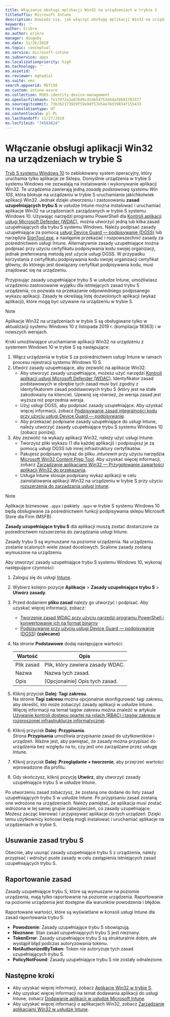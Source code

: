 ```yaml
---
title: Włączanie obsługi aplikacji Win32 na urządzeniach w trybie S
titleSuffix: Microsoft Intune
description: Dowiedz się, jak włączyć obsługę aplikacji Win32 na urządzeniach w trybie S przy użyciu usługi Microsoft Intune.
keywords: ''
author: Erikre
ms.author: erikre
manager: dougeby
ms.date: 11/26/2019
ms.topic: conceptual
ms.service: microsoft-intune
ms.subservice: apps
ms.localizationpriority: high
ms.technology: ''
ms.assetid: ''
ms.reviewer: mghadial
ms.suite: ems
search.appverid: MET150
ms.custom: intune-azure
ms.collection: M365-identity-device-management
ms.openlocfilehash: 7e17972a3a87bd9c42db54753d4da3bb81703377
ms.sourcegitcommit: 73b362173929f59e9df57e54e76d19834f155433
ms.translationtype: HT
ms.contentlocale: pl-PL
ms.lasthandoff: 11/27/2019
ms.locfileid: "74563624"
---
```

# <a name="enable-win32-apps-on-s-mode-devices"></a>Włączanie obsługi aplikacji Win32 na urządzeniach w trybie S

[Tryb S systemu Windows 10](https://docs.microsoft.com/windows/deployment/s-mode) to zablokowany system operacyjny, który uruchamia tylko aplikacje ze Sklepu. Domyślnie urządzenia w trybie S systemu Windows nie zezwalają na instalowanie i wykonywanie aplikacji Win32. Te urządzenia zawierają jedną *zasadę podstawową systemu Win 10S*, która blokuje na urządzeniu w trybie S uruchamianie jakichkolwiek aplikacji Win32. Jednak dzięki utworzeniu i zastosowaniu **zasad uzupełniających trybu S** w usłudze Intune można instalować i uruchamiać aplikacje Win32 na urządzeniach zarządzanych w trybie S systemu Windows 10. Używając narzędzi programu PowerShell dla [Kontroli aplikacji usługi Microsoft Defender (WDAC)](https://docs.microsoft.com/windows/security/threat-protection/windows-defender-application-control/windows-defender-application-control), można utworzyć jedną lub kilka zasad uzupełniających dla trybu S systemu Windows. Należy podpisać zasady uzupełniające za pomocą [usługi Device Guard — podpisywanie (DGSS)](https://go.microsoft.com/fwlink/?linkid=2095629) lub narzędzia [SignTool.exe](https://docs.microsoft.com/windows/security/threat-protection/windows-defender-application-control/signing-policies-with-signtool), a następnie przekazać i rozpowszechnić zasady za pośrednictwem usługi Intune. Alternatywnie zasady uzupełniające można podpisać przy użyciu certyfikatu podpisywania kodu swojej organizacji, jednak preferowaną metodą jest użycie usługi DGSS. W przypadku korzystania z certyfikatu podpisywania kodu swojej organizacji certyfikat główny, do którego jest dowiązany certyfikat podpisywania kodu, musi znajdować się na urządzeniu.

Przypisując zasady uzupełniające trybu S w usłudze Intune, umożliwiasz urządzeniu zastosowanie wyjątku dla istniejących zasad trybu S urządzenia, co pozwala na przekazanie odpowiedniego podpisanego wykazu aplikacji. Zasady te określają listę dozwolonych aplikacji (wykaz aplikacji), które mogą być używane na urządzeniu w trybie S.

> [!NOTE]
> Aplikacje Win32 na urządzeniach w trybie S są obsługiwane tylko w aktualizacji systemu Windows 10 z listopada 2019 r. (kompilacja 18363) i w nowszych wersjach.

<!-- Add WDAC tooling diagram  -->

Kroki umożliwiające uruchamianie aplikacji Win32 na urządzeniu z systemem Windows 10 w trybie S są następujące:

1. Włącz urządzenia w trybie S za pośrednictwem usługi Intune w ramach procesu rejestracji systemu Windows 10 S.
2. Utwórz zasady uzupełniające, aby zezwolić na aplikacje Win32:
   - Aby utworzyć zasady uzupełniające, możesz użyć narzędzi [Kontroli aplikacji usługi Microsoft Defender (WDAC)](https://docs.microsoft.com/windows/security/threat-protection/windows-defender-application-control/windows-defender-application-control). Identyfikator zasad podstawowych w obrębie tych zasad musi być zgodny z identyfikatorem zasad podstawowych trybu S (który jest na stałe zakodowany na kliencie). Upewnij się również, że wersja zasad jest wyższa niż poprzednia wersja.
   - Użyj usługi DGSS, aby podpisać zasady uzupełniające. Aby uzyskać więcej informacji, zobacz [Podpisywanie zasad integralności kodu przy użyciu usługi Device Guard — podpisywanie](https://docs.microsoft.com/microsoft-store/sign-code-integrity-policy-with-device-guard-signing).
   - Aby przekazać podpisane zasady uzupełniające do usługi Intune, należy utworzyć zasady uzupełniające trybu S systemu Windows 10 (zobacz poniżej).
3. Aby zezwolić na wykazy aplikacji Win32, należy użyć usługi Intune:
   - Tworzysz pliki wykazu (1 dla każdej aplikacji) i podpisujesz je za pomocą usługi DGSS lub innej infrastruktury certyfikatów.
   - Pakujesz podpisany wykaz do pliku *.intunewin* przy użyciu narzędzia [Microsoft Win32 Content Prep Tool](https://go.microsoft.com/fwlink/?linkid=2065730). Aby uzyskać więcej informacji, zobacz [Zarządzanie aplikacjami Win32 — Przygotowanie zawartości aplikacji Win32 do przekazania](~/apps/apps-win32-app-management.md#prepare-the-win32-app-content-for-upload).
   - Usługa Intune stosuje podpisany wykaz aplikacji w celu zainstalowania aplikacji Win32 na urządzeniu w trybie S przy użyciu [rozszerzenia do zarządzania usługi Intune](~/apps/intune-management-extension.md).

> [!NOTE]
> Aplikacje biznesowe `.appx` i pakiety `.appx` w trybie S systemu Windows 10 będą obsługiwane za pośrednictwem funkcji podpisywania sklepu Microsoft Store dla Firm (MSFB).
>
> **Zasady uzupełniające trybu S** dla aplikacji muszą zostać dostarczone za pośrednictwem rozszerzenia do zarządzania usługi Intune.
>
> Zasady trybu S są wymuszane na poziomie urządzenia. Na urządzeniu zostanie scalonych wiele zasad docelowych. Scalone zasady zostaną wymuszone na urządzeniu.

Aby utworzyć zasady uzupełniające trybu S systemu Windows 10, wykonaj następujące czynności:

1. Zaloguj się do usługi [Intune](https://go.microsoft.com/fwlink/?linkid=2090973).
2. Wybierz kolejno pozycje **Aplikacje** > **Zasady uzupełniające trybu S** > **Utwórz zasady**.
3. Przed dodaniem **pliku zasad** należy go utworzyć i podpisać. Aby uzyskać więcej informacji, zobacz:
    - [Tworzenie zasad WDAC przy użyciu narzędzi programu PowerShell i konwertowanie ich na format binarny](https://go.microsoft.com/fwlink/?linkid=2095387)
    - [Podpisywanie przy użyciu usługi Device Guard — podpisywanie (DGSS)](https://go.microsoft.com/fwlink/?linkid=2095629) **(zalecane)**

4. Na stronie **Podstawowe** dodaj następujące wartości:

    | Wartość | Opis |
    |--------------|------------------------------------------------|
    | Plik zasad | Plik, który zawiera zasady WDAC. |
    | Nazwa | Nazwa tych zasad. |
    | Opis | [Opcjonalnie] Opis tych zasad. |

5. Kliknij przycisk **Dalej: Tagi zakresu**.<br>
   Na stronie **Tagi zakresu** można opcjonalnie skonfigurować tagi zakresu, aby określić, kto może zobaczyć zasady aplikacji w usłudze Intune. Więcej informacji na temat tagów zakresu można znaleźć w artykule [Używanie kontroli dostępu opartej na rolach (RBAC) i tagów zakresu w rozproszonej infrastrukturze informatycznej](~/fundamentals/scope-tags.md).

6. Kliknij przycisk **Dalej: Przypisania**.<br>
   Strona **Przypisania** umożliwia przypisanie zasad do użytkowników i urządzeń. Ważne jest, aby pamiętać, że zasady można przypisać do urządzenia bez względu na to, czy jest ono zarządzane przez usługę Intune.
7. Kliknij przycisk **Dalej: Przeglądanie + tworzenie**, aby przejrzeć wartości wprowadzone dla profilu.
8. Gdy skończysz, kliknij pozycję **Utwórz**, aby utworzyć zasady uzupełniające trybu S w usłudze Intune. 

Po utworzeniu zasad zobaczysz, że zostaną one dodane do listy zasad uzupełniających trybu S w usłudze Intune. Po przypisaniu zasad zostaną one wdrożone na urządzeniach. Należy pamiętać, że aplikacja musi zostać wdrożona w tej samej grupie zabezpieczeń, co zasady uzupełniające. Możesz zacząć kierować i przypisywać aplikacje do tych urządzeń. Dzięki temu użytkownicy końcowi będą mogli instalować i uruchamiać aplikacje na urządzeniach w trybie S.

## <a name="removal-of-s-mode-policy"></a>Usuwanie zasad trybu S

Obecnie, aby usunąć zasady uzupełniające trybu S z urządzenia, należy przypisać i wdrożyć puste zasady w celu zastąpienia istniejących zasad uzupełniających trybu S.

## <a name="policy-reporting"></a>Raportowanie zasad

Zasady uzupełniające trybu S, które są wymuszane na poziomie urządzenia, mają tylko raportowanie na poziomie urządzenia. Raportowanie na poziomie urządzenia jest dostępne dla warunków powodzenia i błędów. 

Raportowane wartości, które są wyświetlane w konsoli usługi Intune dla zasad raportowania trybu S:
- **Powodzenie**: Zasady uzupełniające trybu S obowiązują.
- **Nieznane**: Stan zasad uzupełniających trybu S jest nieznany.
- **TokenError**: Zasady uzupełniające trybu S są strukturalnie dobre, ale wystąpił błąd podczas autoryzowania tokenu.
- **NotAuthorizedByToken**: Token nie autoryzuje tych zasad uzupełniających trybu S.
- **PolicyNotFound**: Zasady uzupełniające trybu S nie zostały odnalezione.

## <a name="next-steps"></a>Następne kroki

- Aby uzyskać więcej informacji, zobacz [Aplikacje Win32 w trybie S](https://docs.microsoft.com/windows/security/threat-protection/windows-defender-application-control/lob-win32-apps-on-s).
- Aby uzyskać więcej informacji na temat dodawania aplikacji do usługi Intune, zobacz [Dodawanie aplikacji w usłudze Microsoft Intune](apps-add.md).
- Aby uzyskać więcej informacji o aplikacjach Win32, zobacz [Zarządzanie aplikacjami Win32 w usłudze Intune](~/apps/apps-win32-app-management.md).
